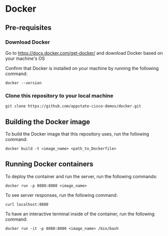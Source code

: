 # Docker
## Pre-requisites
### Download Docker
Go to https://docs.docker.com/get-docker/ and download Docker based on your machine's OS

Confirm that Docker is installed on your machine by running the following command:

```
docker --version
```

### Clone this repository to your local machine

```
git clone https://github.com/appstate-cisco-demos/docker.git
```

## Building the Docker image

To build the Docker image that this repository uses, run the following command:

```
docker build -t <image_name> <path_to_Dockerfile>
```


## Running Docker containers

To deploy the container and run the server, run the following commands:

```
docker run -p 8080:8080 <image_name>
```
To see server responses, run the following command:

```
curl localhost:8080
```
To have an interactive terminal inside of the container, run the following command:

```
docker run -it -p 8080:8080 <image_name> /bin/bash
```